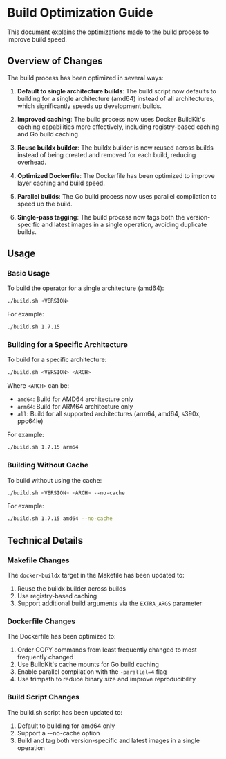 # Build Optimization Guide

This document explains the optimizations made to the build process to improve build speed.

## Overview of Changes

The build process has been optimized in several ways:

1. **Default to single architecture builds**: The build script now defaults to building for a single architecture (amd64) instead of all architectures, which significantly speeds up development builds.

2. **Improved caching**: The build process now uses Docker BuildKit's caching capabilities more effectively, including registry-based caching and Go build caching.

3. **Reuse buildx builder**: The buildx builder is now reused across builds instead of being created and removed for each build, reducing overhead.

4. **Optimized Dockerfile**: The Dockerfile has been optimized to improve layer caching and build speed.

5. **Parallel builds**: The Go build process now uses parallel compilation to speed up the build.

6. **Single-pass tagging**: The build process now tags both the version-specific and latest images in a single operation, avoiding duplicate builds.

## Usage

### Basic Usage

To build the operator for a single architecture (amd64):

```bash
./build.sh <VERSION>
```

For example:

```bash
./build.sh 1.7.15
```

### Building for a Specific Architecture

To build for a specific architecture:

```bash
./build.sh <VERSION> <ARCH>
```

Where `<ARCH>` can be:
- `amd64`: Build for AMD64 architecture only
- `arm64`: Build for ARM64 architecture only
- `all`: Build for all supported architectures (arm64, amd64, s390x, ppc64le)

For example:

```bash
./build.sh 1.7.15 arm64
```

### Building Without Cache

To build without using the cache:

```bash
./build.sh <VERSION> <ARCH> --no-cache
```

For example:

```bash
./build.sh 1.7.15 amd64 --no-cache
```

## Technical Details

### Makefile Changes

The `docker-buildx` target in the Makefile has been updated to:

1. Reuse the buildx builder across builds
2. Use registry-based caching
3. Support additional build arguments via the `EXTRA_ARGS` parameter

### Dockerfile Changes

The Dockerfile has been optimized to:

1. Order COPY commands from least frequently changed to most frequently changed
2. Use BuildKit's cache mounts for Go build caching
3. Enable parallel compilation with the `-parallel=4` flag
4. Use trimpath to reduce binary size and improve reproducibility

### Build Script Changes

The build.sh script has been updated to:

1. Default to building for amd64 only
2. Support a --no-cache option
3. Build and tag both version-specific and latest images in a single operation